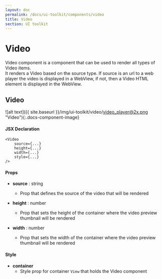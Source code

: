 ```yaml
---
layout: doc
permalink: /docs/ui-toolkit/components/video
title: Video
section: UI toolkit
---
```


# Video

Video component is a component that can be used to render all types of Video items.  
It renders a Video based on the source type. If source is an url to a web player the video is displayed in a WebView, if not, then a Video HTML element is displayed in the WebView.  

## Video
![alt text]({{ site.baseurl }}/img/ui-toolkit/video/video_player@2x.png "Video"){:.docs-component-image}

#### JSX Declaration
```JSX
<Video
    source={...}
    height={...}
    width={...}
    style={...}
/>
```

#### Props

* **source**  : string
  - Prop that defines the source of the video that will be rendered

* **height** : number
  - Prop that sets the height of the container where the video preview thumbnail will be rendered
   
* **width** : number
  - Prop that sets the width of the container where the video preview thumbnail will be rendered


#### Style

* **container**
  - Style prop for container `View` that holds the Video component

